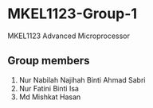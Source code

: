 # MKEL1123-Group-1
MKEL1123 Advanced Microprocessor

## Group members
1. Nur Nabilah Najihah Binti Ahmad Sabri
2. Nur Fatini Binti Isa
3. Md Mishkat Hasan
